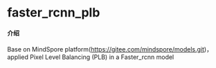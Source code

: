 # faster_rcnn_plb

#### 介绍
Base on  MindSpore platform(https://gitee.com/mindspore/models.git)，applied Pixel Level Balancing (PLB) in a Faster_rcnn model

